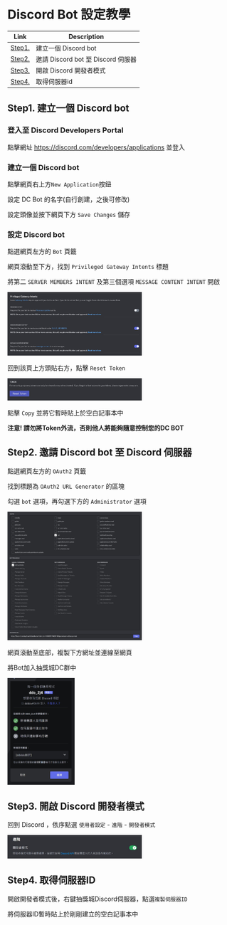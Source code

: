 # Discord Bot 設定教學

| Link | Description |
|---|---|
| [Step1.](Discord_Bot.md#step1-建立一個-discord-bot) | 建立一個 Discord bot |
| [Step2.](Discord_Bot.md#step2-邀請-discord-bot-至-discord-伺服器) | 邀請 Discord bot 至 Discord 伺服器 |
| [Step3.](Discord_Bot.md#step3-開啟-discord-開發者模式) | 開啟 Discord 開發者模式 |
| [Step4.](Discord_Bot.md#step4-取得伺服器id) | 取得伺服器id |

## Step1. 建立一個 Discord bot

### 登入至 Discord Developers Portal

點擊網址 <https://discord.com/developers/applications> 並登入

### 建立一個 Discord bot

點擊網頁右上方`New Application`按鈕

設定 DC Bot 的名字(自行創建，之後可修改)

設定頭像並按下網頁下方 `Save Changes` 儲存

### 設定 Discord bot

點選網頁左方的 `Bot` 頁籤

網頁滾動至下方，找到 `Privileged Gateway Intents` 標題

將第二 `SERVER MEMBERS INTENT` 及第三個選項 `MESSAGE CONTENT INTENT` 開啟

<img src="https://github.com/ddddo86/mcfallout_ddddoBOT_client/blob/main/docs/pic/discord_bot_step3.jpg"  width="60%" height="30%">

回到該頁上方頭貼右方，點擊 `Reset Token`

<img src="https://github.com/ddddo86/mcfallout_ddddoBOT_client/blob/main/docs/pic/discord_bot_reset_token.jpg"  width="60%" height="30%">

點擊 `Copy` 並將它暫時貼上於空白記事本中

**注意! 請勿將Token外流，否則他人將能夠隨意控制您的DC BOT**

## Step2. 邀請 Discord bot 至 Discord 伺服器

點選網頁左方的 `OAuth2` 頁籤

找到標題為 `OAuth2 URL Generator` 的區塊

勾選 `bot` 選項，再勾選下方的 `Administrator` 選項

<img src="https://github.com/ddddo86/mcfallout_ddddoBOT_client/blob/main/docs/pic/discord_bot_access.jpg"  width="60%" height="30%">

網頁滾動至底部，複製下方網址並連線至網頁

將Bot加入抽獎城DC群中

<img src="https://github.com/ddddo86/mcfallout_ddddoBOT_client/blob/main/docs/pic/discord_bot_add.jpg"  width="30%" height="15%">

## Step3. 開啟 Discord 開發者模式

回到 Discord ，依序點選 `使用者設定` - `進階` - `開發者模式`

<img src="https://github.com/ddddo86/mcfallout_ddddoBOT_client/blob/main/docs/pic/discord_bot_api.jpg"  width="60%" height="30%">

## Step4. 取得伺服器ID

開啟開發者模式後，右鍵抽獎城Discord伺服器，點選`複製伺服器ID`

將伺服器ID暫時貼上於剛剛建立的空白記事本中